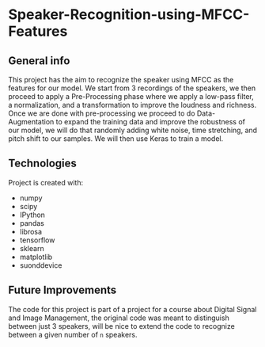 # Speaker-Recognition-using-MFCC-Features

## General info
This project has the aim to recognize the speaker using MFCC as the features for our model.
We start from 3 recordings of the speakers, we then proceed to apply a Pre-Processing phase 
where we apply a low-pass filter, a normalization, and a transformation to improve the loudness and richness.
Once we are done with pre-processing we proceed to do Data-Augmentation to expand the training data and improve 
the robustness of our model, we will do that randomly adding white noise, time stretching, and pitch shift to our samples.
We will then use Keras to train a model.

## Technologies
Project is created with:
* numpy
* scipy
* IPython
* pandas
* librosa
* tensorflow
* sklearn
* matplotlib
* suonddevice
  
## Future Improvements
The code for this project is part of a project for a course about Digital Signal and Image Management, the original
code was meant to distinguish between just 3 speakers, will be nice to extend the code to recognize between 
a given number of `n` speakers.
